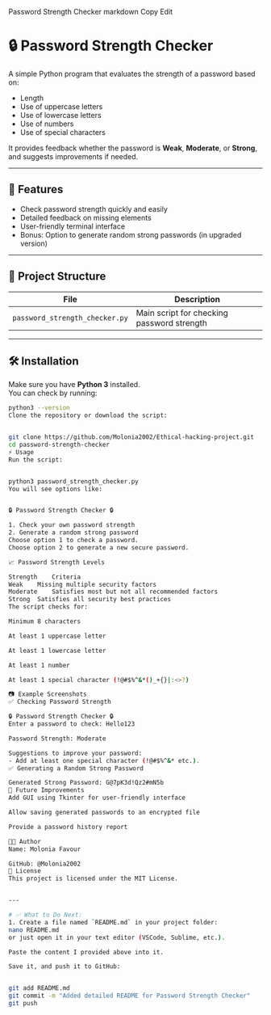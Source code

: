 Password Strength Checker
markdown
Copy
Edit
# 🔒 Password Strength Checker

A simple Python program that evaluates the strength of a password based on:
- Length
- Use of uppercase letters
- Use of lowercase letters
- Use of numbers
- Use of special characters

It provides feedback whether the password is **Weak**, **Moderate**, or **Strong**, and suggests improvements if needed.

---

## 🚀 Features

- Check password strength quickly and easily
- Detailed feedback on missing elements
- User-friendly terminal interface
- Bonus: Option to generate random strong passwords (in upgraded version)

---

## 📂 Project Structure

| File                  | Description                                     |
|------------------------|-------------------------------------------------|
| `password_strength_checker.py` | Main script for checking password strength |

---

## 🛠️ Installation

Make sure you have **Python 3** installed.  
You can check by running:

```bash
python3 --version
Clone the repository or download the script:


git clone https://github.com/Molonia2002/Ethical-hacking-project.git
cd password-strength-checker
⚡ Usage
Run the script:


python3 password_strength_checker.py
You will see options like:


🔒 Password Strength Checker 🔒

1. Check your own password strength
2. Generate a random strong password
Choose option 1 to check a password.
Choose option 2 to generate a new secure password.

📈 Password Strength Levels

Strength	Criteria
Weak	Missing multiple security factors
Moderate	Satisfies most but not all recommended factors
Strong	Satisfies all security best practices
The script checks for:

Minimum 8 characters

At least 1 uppercase letter

At least 1 lowercase letter

At least 1 number

At least 1 special character (!@#$%^&*()_+{}|:<>?)

📷 Example Screenshots
✅ Checking Password Strength

🔒 Password Strength Checker 🔒
Enter a password to check: Hello123

Password Strength: Moderate

Suggestions to improve your password:
- Add at least one special character (!@#$%^&* etc.).
✅ Generating a Random Strong Password

Generated Strong Password: G@7pK3d!Qz2#mN5b
🎯 Future Improvements
Add GUI using Tkinter for user-friendly interface

Allow saving generated passwords to an encrypted file

Provide a password history report

🧑‍💻 Author
Name: Molonia Favour

GitHub: @Molonia2002
📜 License
This project is licensed under the MIT License.


---

# ✅ What to Do Next:
1. Create a file named `README.md` in your project folder:
nano README.md
or just open it in your text editor (VSCode, Sublime, etc.).

Paste the content I provided above into it.

Save it, and push it to GitHub:


git add README.md
git commit -m "Added detailed README for Password Strength Checker"
git push

